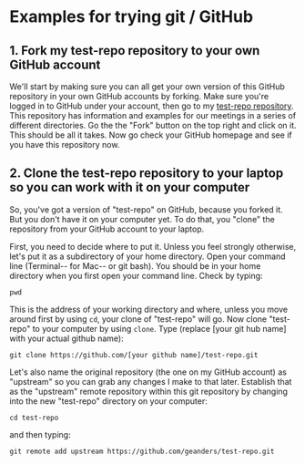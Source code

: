 Examples for trying git / GitHub
================================

## 1. Fork my test-repo repository to your own GitHub account

We'll start by making sure you can all get your own version of this GitHub repository in your own GitHub accounts by forking. Make sure you're logged in to GitHub under your account, then go to my [test-repo repository](https://github.com/geanders/test-repo). This repository has information and examples for our meetings in a series of different directories. Go the the "Fork" button on the top right and click on it. This should be all it takes. Now go check your GitHub homepage and see if you have this repository now.

## 2. Clone the test-repo repository to your laptop so you can work with it on your computer

So, you've got a version of "test-repo" on GitHub, because you forked it. But you don't have it on your computer yet. To do that, you "clone" the repository from your GitHub account to your laptop. 

First, you need to decide where to put it. Unless you feel strongly otherwise, let's put it as a subdirectory of your home directory. Open your command line (Terminal-- for Mac-- or git bash). You should be in your home directory when you first open your command line. Check by typing: 

```
pwd
```

This is the address of your working directory and where, unless you move around first by using `cd`, your clone of "test-repo" will go. Now clone "test-repo" to your computer by using `clone`. Type (replace [your git hub name] with your actual github name): 

```
git clone https://github.com/[your github name]/test-repo.git
```

Let's also name the original repository (the one on my GitHub account) as "upstream" so you can grab any changes I make to that later. Establish that as the "upstream" remote repository within this git repository by changing into the new "test-repo" directory on your computer: 

```
cd test-repo
``` 

and then typing:

```
git remote add upstream https://github.com/geanders/test-repo.git
```

